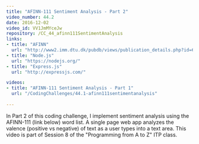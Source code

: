 ```yaml
---
title: "AFINN-111 Sentiment Analysis - Part 2"
video_number: 44.2
date: 2016-12-02
video_id: VV1JmMYceJw
repository: /CC_44_afinn111SentimentAnalysis
links:
- title: "AFINN"  
  url: "http://www2.imm.dtu.dk/pubdb/views/publication_details.php?id=6010"
- title: "Node.js"  
  url: "https://nodejs.org/"
- title: "Express.js"  
  url: "http://expressjs.com/"

videos:
- title: "AFINN-111 Sentiment Analysis - Part 1"
  url: "/CodingChallenges/44.1-afinn111sentimentanalysis"
  
---
```


In Part 2 of this coding challenge, I implement sentiment analysis using the AFINN-111 (link below) word list.  A single page web app analyzes the valence (positive vs negative) of text as a user types into a text area. This video is part of Session 8 of the "Programming from A to Z" ITP class.

